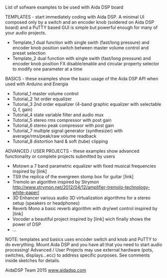 List of sofware examples to be used with Aida DSP board 

TEMPLATES - start immediately coding with Aida DSP. A minimal UI composed
only by a switch and an encoder knob (soldered on Aida DSP board) and a PuTTY based 
GUI is simple but powerful enough for many of your audio projects.
- Template_1 	dual function with single swith (fast/long pressure) and encoder knob position
				switch between master volume control and preset selection
- Template_2    dual function with single swith (fast/long pressure) and encoder knob position 
				FX disable/enable and circular property selector to modify one parameter at a time

BASICS - these examples show the basic usage of the Aida DSP API when used with Arduino and Energia
- Tutorial_1	master volume control 
- Tutorial_2	1st order equalizer 
- Tutorial_3	2nd order equalizer (4-band graphic equalizer with selectable Q, f, gain)
- Tutorial_4 	state variable filter and audio mux 
- Tutorial_5	stereo rms compressor with post gain
- Tutorial_6	stereo peak compressor with post gain
- Tutorial_7	multiple signal generator (synthesizer) with average/rms/peak/raw volume readback
- Tutorial_8	distortion hard & soft (tube) clipping

ADVANCED / USER PROJECTS - these examples show advanced functionality or complete projects submitted by users
- Motown 		a 7 band parametric equalizer with fixed musical frequencies inspired by [link]
- TS9 			the replica of the evergreen stomp box for guitar [link]
- Tremolo 		an algorithm inspired by Strymon http://www.strymon.net/2012/04/12/amplifier-tremolo-technology-white-paper/
- 3D Enhancer   various audio 3D virtualization algorithms for a stereo setup (speakers or headphones)
- Reverb Mono   a basic reverb algorithm with dry/wet control inspired by [link]
- Vocoder       a beautiful project inspired by [link] wich finally shows the power of DSP
- ...

NOTE: templates and basics uses encoder switch and knob and PuTTY to do everything. Mount Aida DSP and
you have all that you need to start audio processing! Advanced / User Projects may use external 
hardware (pots, switches, displays...ecc) to address specific purposes. See comments inside sketches for details. 

AidaDSP Team 2015
www.aidadsp.com